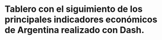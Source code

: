 
# Tablero con el siguimiento de los principales indicadores económicos de Argentina realizado con Dash.

